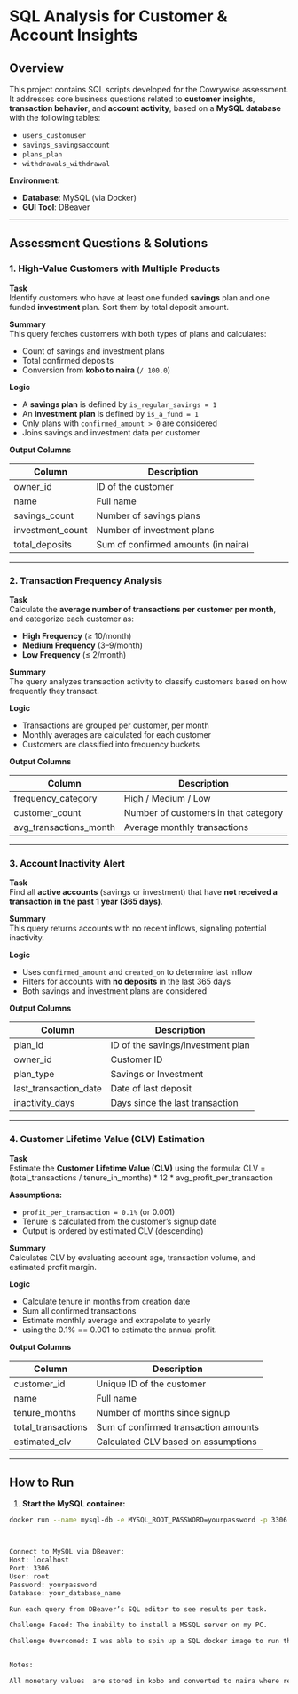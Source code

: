 ﻿

# SQL Analysis for Customer & Account Insights

## Overview

This project contains SQL scripts developed for the Cowrywise assessment. It addresses core business questions related to **customer insights**, **transaction behavior**, and **account activity**, based on a **MySQL database** with the following tables:

- `users_customuser`
- `savings_savingsaccount`
- `plans_plan`
- `withdrawals_withdrawal`

**Environment:**

- **Database**: MySQL (via Docker)
- **GUI Tool**: DBeaver

---

## Assessment Questions & Solutions

### 1. High-Value Customers with Multiple Products

**Task**  
Identify customers who have at least one funded **savings** plan and one funded **investment** plan. Sort them by total deposit amount.

**Summary**  
This query fetches customers with both types of plans and calculates:
- Count of savings and investment plans
- Total confirmed deposits
- Conversion from **kobo to naira** (`/ 100.0`)

**Logic**  
- A **savings plan** is defined by `is_regular_savings = 1`  
- An **investment plan** is defined by `is_a_fund = 1`  
- Only plans with `confirmed_amount > 0` are considered  
- Joins savings and investment data per customer

**Output Columns**

| Column           | Description                            |
|------------------|----------------------------------------|
| owner_id         | ID of the customer                     |
| name             | Full name                              |
| savings_count    | Number of savings plans                |
| investment_count | Number of investment plans             |
| total_deposits   | Sum of confirmed amounts (in naira)    |

---

### 2. Transaction Frequency Analysis

**Task**  
Calculate the **average number of transactions per customer per month**, and categorize each customer as:

- **High Frequency** (≥ 10/month)  
- **Medium Frequency** (3–9/month)  
- **Low Frequency** (≤ 2/month)

**Summary**  
The query analyzes transaction activity to classify customers based on how frequently they transact.

**Logic**  
- Transactions are grouped per customer, per month  
- Monthly averages are calculated for each customer  
- Customers are classified into frequency buckets

**Output Columns**

| Column                | Description                              |
|------------------------|------------------------------------------|
| frequency_category     | High / Medium / Low                      |
| customer_count         | Number of customers in that category     |
| avg_transactions_month | Average monthly transactions             |

---

### 3. Account Inactivity Alert

**Task**  
Find all **active accounts** (savings or investment) that have **not received a transaction in the past 1 year (365 days)**.

**Summary**  
This query returns accounts with no recent inflows, signaling potential inactivity.

**Logic**  
- Uses `confirmed_amount` and `created_on` to determine last inflow  
- Filters for accounts with **no deposits** in the last 365 days  
- Both savings and investment plans are considered

**Output Columns**

| Column                 | Description                           |
|------------------------|---------------------------------------|
| plan_id                | ID of the savings/investment plan     |
| owner_id               | Customer ID                           |
| plan_type              | Savings or Investment                 |
| last_transaction_date  | Date of last deposit                  |
| inactivity_days        | Days since the last transaction       |

---

### 4. Customer Lifetime Value (CLV) Estimation

**Task**  
Estimate the **Customer Lifetime Value (CLV)** using the formula:
CLV = (total_transactions / tenure_in_months) * 12 * avg_profit_per_transaction

**Assumptions:**

- `profit_per_transaction = 0.1%` (or 0.001)  
- Tenure is calculated from the customer’s signup date  
- Output is ordered by estimated CLV (descending)

**Summary**  
Calculates CLV by evaluating account age, transaction volume, and estimated profit margin.

**Logic**  
- Calculate tenure in months from creation date  
- Sum all confirmed transactions  
- Estimate monthly average and extrapolate to yearly  
- using the 0.1% == 0.001 to estimate the annual profit.


**Output Columns**

| Column              | Description                            |
|----------------------|----------------------------------------|
| customer_id          | Unique ID of the customer              |
| name                 | Full name                              |
| tenure_months        | Number of months since signup          |
| total_transactions   | Sum of confirmed transaction amounts   |
| estimated_clv        | Calculated CLV based on assumptions    |

---

## How to Run

1. **Start the MySQL container:**

```bash
docker run --name mysql-db -e MYSQL_ROOT_PASSWORD=yourpassword -p 3306:3306 -d mysql



Connect to MySQL via DBeaver:
Host: localhost
Port: 3306
User: root
Password: yourpassword
Database: your_database_name

Run each query from DBeaver’s SQL editor to see results per task.

Challenge Faced: The inabilty to install a MSSQL server on my PC.

Challenge Overcomed: I was able to spin up a SQL docker image to run the server, where i connected it to a GUI tool using DBeaver.


Notes:

All monetary values  are stored in kobo and converted to naira where required.
